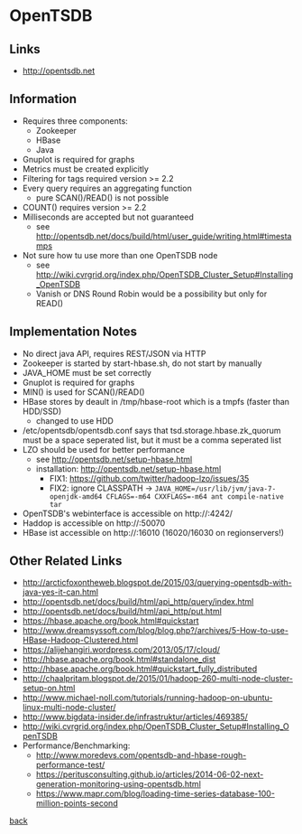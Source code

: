 # OpenTSDB

## Links

* http://opentsdb.net

## Information

* Requires three components:
    * Zookeeper
    * HBase
    * Java
* Gnuplot is required for graphs
* Metrics must be created explicitly
* Filtering for tags required version >= 2.2
* Every query requires an aggregating function
    * pure SCAN()/READ() is not possible
* COUNT() requires version >= 2.2
* Milliseconds are accepted but not guaranteed
    * see http://opentsdb.net/docs/build/html/user_guide/writing.html#timestamps
* Not sure how tu use more than one OpenTSDB node
    * see http://wiki.cvrgrid.org/index.php/OpenTSDB_Cluster_Setup#Installing_OpenTSDB
    * Vanish or DNS Round Robin would be a possibility but only for READ()

## Implementation Notes

* No direct java API, requires REST/JSON via HTTP
* Zookeeper is started by start-hbase.sh, do not start by manually
* JAVA_HOME must be set correctly
* Gnuplot is required for graphs
* MIN() is used for SCAN()/READ()
* HBase stores by deault in /tmp/hbase-root which is a tmpfs (faster than HDD/SSD)
    * changed to use HDD
* /etc/opentsdb/opentsdb.conf says that tsd.storage.hbase.zk_quorum must be a space seperated list, but it must be a comma seperated list
* LZO should be used for better performance
    * see http://opentsdb.net/setup-hbase.html
    * installation: http://opentsdb.net/setup-hbase.html
        * FIX1: https://github.com/twitter/hadoop-lzo/issues/35
        * FIX2: ignore CLASSPATH -> `JAVA_HOME=/usr/lib/jvm/java-7-openjdk-amd64 CFLAGS=-m64 CXXFLAGS=-m64 ant compile-native tar`
* OpenTSDB's webinterface is accessible on http://<IP>:4242/
* Haddop is accessible on http://<IP>:50070
* HBase ist accessible on http://<IP>:16010 (16020/16030 on regionservers!)
## Other Related Links

* http://arcticfoxontheweb.blogspot.de/2015/03/querying-opentsdb-with-java-yes-it-can.html
* http://opentsdb.net/docs/build/html/api_http/query/index.html
* http://opentsdb.net/docs/build/html/api_http/put.html
* https://hbase.apache.org/book.html#quickstart
* http://www.dreamsyssoft.com/blog/blog.php?/archives/5-How-to-use-HBase-Hadoop-Clustered.html
* https://alijehangiri.wordpress.com/2013/05/17/cloud/
* http://hbase.apache.org/book.html#standalone_dist
* http://hbase.apache.org/book.html#quickstart_fully_distributed
* http://chaalpritam.blogspot.de/2015/01/hadoop-260-multi-node-cluster-setup-on.html
* http://www.michael-noll.com/tutorials/running-hadoop-on-ubuntu-linux-multi-node-cluster/
* http://www.bigdata-insider.de/infrastruktur/articles/469385/
* http://wiki.cvrgrid.org/index.php/OpenTSDB_Cluster_Setup#Installing_OpenTSDB
* Performance/Benchmarking:
    * http://www.moredevs.com/opentsdb-and-hbase-rough-performance-test/
    * https://peritusconsulting.github.io/articles/2014-06-02-next-generation-monitoring-using-opentsdb.html
    * https://www.mapr.com/blog/loading-time-series-database-100-million-points-second

[back](../)
